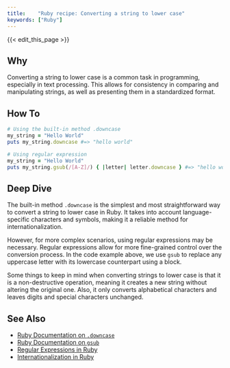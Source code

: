 ```yaml
---
title:    "Ruby recipe: Converting a string to lower case"
keywords: ["Ruby"]
---
```


{{< edit_this_page >}}

## Why

Converting a string to lower case is a common task in programming, especially in text processing. This allows for consistency in comparing and manipulating strings, as well as presenting them in a standardized format.

## How To

```Ruby
# Using the built-in method .downcase
my_string = "Hello World"
puts my_string.downcase #=> "hello world"

# Using regular expression
my_string = "Hello World"
puts my_string.gsub(/[A-Z]/) { |letter| letter.downcase } #=> "hello world"
```

## Deep Dive

The built-in method `.downcase` is the simplest and most straightforward way to convert a string to lower case in Ruby. It takes into account language-specific characters and symbols, making it a reliable method for internationalization.

However, for more complex scenarios, using regular expressions may be necessary. Regular expressions allow for more fine-grained control over the conversion process. In the code example above, we use `gsub` to replace any uppercase letter with its lowercase counterpart using a block.

Some things to keep in mind when converting strings to lower case is that it is a non-destructive operation, meaning it creates a new string without altering the original one. Also, it only converts alphabetical characters and leaves digits and special characters unchanged.

## See Also

- [Ruby Documentation on `.downcase`](https://ruby-doc.org/core-3.0.1/String.html#method-i-downcase)
- [Ruby Documentation on `gsub`](https://ruby-doc.org/core-3.0.1/String.html#method-i-gsub)
- [Regular Expressions in Ruby](https://www.geeksforgeeks.org/ruby-regular-expressions/)
- [Internationalization in Ruby](https://www.rubyguides.com/2018/08/ruby-i18n/)